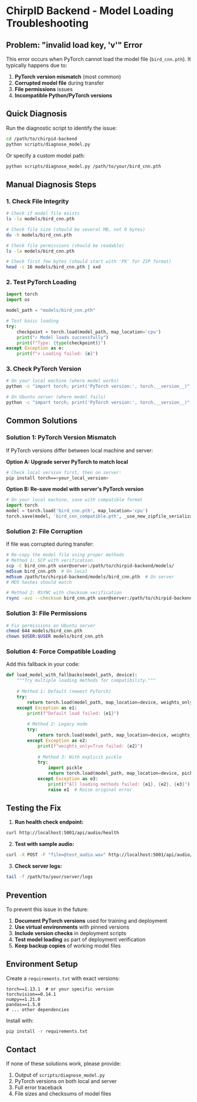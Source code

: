 # ChirpID Backend - Model Loading Troubleshooting

## Problem: "invalid load key, 'v'" Error

This error occurs when PyTorch cannot load the model file (`bird_cnn.pth`). It typically happens due to:

1. **PyTorch version mismatch** (most common)
2. **Corrupted model file** during transfer
3. **File permissions** issues
4. **Incompatible Python/PyTorch versions**

## Quick Diagnosis

Run the diagnostic script to identify the issue:

```bash
cd /path/to/chirpid-backend
python scripts/diagnose_model.py
```

Or specify a custom model path:
```bash
python scripts/diagnose_model.py /path/to/your/bird_cnn.pth
```

## Manual Diagnosis Steps

### 1. Check File Integrity

```bash
# Check if model file exists
ls -la models/bird_cnn.pth

# Check file size (should be several MB, not 0 bytes)
du -h models/bird_cnn.pth

# Check file permissions (should be readable)
ls -la models/bird_cnn.pth

# Check first few bytes (should start with 'PK' for ZIP format)
head -c 16 models/bird_cnn.pth | xxd
```

### 2. Test PyTorch Loading

```python
import torch
import os

model_path = "models/bird_cnn.pth"

# Test basic loading
try:
    checkpoint = torch.load(model_path, map_location='cpu')
    print("✓ Model loads successfully")
    print(f"Type: {type(checkpoint)}")
except Exception as e:
    print(f"✗ Loading failed: {e}")
```

### 3. Check PyTorch Version

```bash
# On your local machine (where model works)
python -c "import torch; print('PyTorch version:', torch.__version__)"

# On Ubuntu server (where model fails)
python -c "import torch; print('PyTorch version:', torch.__version__)"
```

## Common Solutions

### Solution 1: PyTorch Version Mismatch

If PyTorch versions differ between local machine and server:

**Option A: Upgrade server PyTorch to match local**
```bash
# Check local version first, then on server:
pip install torch==<your_local_version>
```

**Option B: Re-save model with server's PyTorch version**
```python
# On your local machine, save with compatible format
import torch
model = torch.load('bird_cnn.pth', map_location='cpu')
torch.save(model, 'bird_cnn_compatible.pth', _use_new_zipfile_serialization=False)
```

### Solution 2: File Corruption

If file was corrupted during transfer:

```bash
# Re-copy the model file using proper methods
# Method 1: SCP with verification
scp -C bird_cnn.pth user@server:/path/to/chirpid-backend/models/
md5sum bird_cnn.pth  # On local
md5sum /path/to/chirpid-backend/models/bird_cnn.pth  # On server
# MD5 hashes should match

# Method 2: RSYNC with checksum verification
rsync -avz --checksum bird_cnn.pth user@server:/path/to/chirpid-backend/models/
```

### Solution 3: File Permissions

```bash
# Fix permissions on Ubuntu server
chmod 644 models/bird_cnn.pth
chown $USER:$USER models/bird_cnn.pth
```

### Solution 4: Force Compatible Loading

Add this fallback in your code:

```python
def load_model_with_fallbacks(model_path, device):
    """Try multiple loading methods for compatibility."""
    
    # Method 1: Default (newest PyTorch)
    try:
        return torch.load(model_path, map_location=device, weights_only=False)
    except Exception as e1:
        print(f"Default load failed: {e1}")
        
        # Method 2: Legacy mode
        try:
            return torch.load(model_path, map_location=device, weights_only=True)
        except Exception as e2:
            print(f"weights_only=True failed: {e2}")
            
            # Method 3: With explicit pickle
            try:
                import pickle
                return torch.load(model_path, map_location=device, pickle_module=pickle)
            except Exception as e3:
                print(f"All loading methods failed: {e1}, {e2}, {e3}")
                raise e1  # Raise original error
```

## Testing the Fix

1. **Run health check endpoint:**
```bash
curl http://localhost:5001/api/audio/health
```

2. **Test with sample audio:**
```bash
curl -X POST -F "file=@test_audio.wav" http://localhost:5001/api/audio/upload
```

3. **Check server logs:**
```bash
tail -f /path/to/your/server/logs
```

## Prevention

To prevent this issue in the future:

1. **Document PyTorch versions** used for training and deployment
2. **Use virtual environments** with pinned versions
3. **Include version checks** in deployment scripts
4. **Test model loading** as part of deployment verification
5. **Keep backup copies** of working model files

## Environment Setup

Create a `requirements.txt` with exact versions:

```
torch==1.13.1  # or your specific version
torchvision==0.14.1
numpy==1.21.0
pandas==1.5.0
# ... other dependencies
```

Install with:
```bash
pip install -r requirements.txt
```

## Contact

If none of these solutions work, please provide:

1. Output of `scripts/diagnose_model.py`
2. PyTorch versions on both local and server
3. Full error traceback
4. File sizes and checksums of model files
